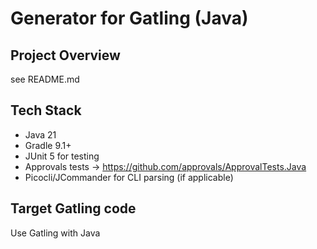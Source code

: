 # Generator for Gatling (Java)

## Project Overview
see README.md

## Tech Stack
- Java 21
- Gradle 9.1+
- JUnit 5 for testing
- Approvals tests -> https://github.com/approvals/ApprovalTests.Java
- Picocli/JCommander for CLI parsing (if applicable)

## Target Gatling code

Use Gatling with Java


